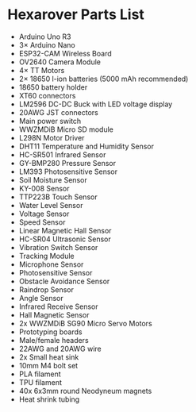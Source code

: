 Hexarover Parts List
====

- Arduino Uno R3
- 3× Arduino Nano
- ESP32-CAM Wireless Board
- OV2640 Camera Module
- 4× TT Motors
- 2× 18650 l-ion batteries (5000 mAh recommended)
- 18650 battery holder
- XT60 connectors
- LM2596 DC-DC Buck with LED voltage display
- 20AWG JST connectors
- Main power switch
- WWZMDiB Micro SD module
- L298N Motor Driver
- DHT11 Temperature and Humidity Sensor
- HC-SR501 Infrared Sensor
- GY-BMP280 Pressure Sensor
- LM393 Photosensitive Sensor
- Soil Moisture Sensor
- KY-008 Sensor
- TTP223B Touch Sensor
- Water Level Sensor
- Voltage Sensor
- Speed Sensor
- Linear Magnetic Hall Sensor
- HC-SR04 Ultrasonic Sensor
- Vibration Switch Sensor
- Tracking Module
- Microphone Sensor
- Photosensitive Sensor
- Obstacle Avoidance Sensor
- Raindrop Sensor
- Angle Sensor
- Infrared Receive Sensor
- Hall Magnetic Sensor
- 2x WWZMDiB SG90 Micro Servo Motors
- Prototyping boards
- Male/female headers
- 22AWG and 20AWG wire
- 2x Small heat sink
- 10mm M4 bolt set
- PLA filament
- TPU filament
- 40x 6x3mm round Neodyneum magnets
- Heat shrink tubing